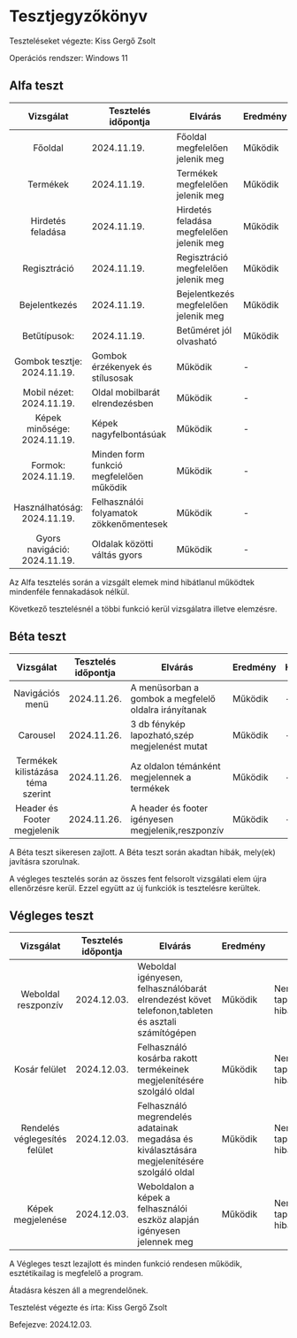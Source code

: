 # Tesztjegyzőkönyv

Teszteléseket végezte: Kiss Gergő Zsolt

Operációs rendszer: Windows 11


## Alfa teszt

| Vizsgálat | Tesztelés időpontja | Elvárás | Eredmény | Hibák |
| :---: | --- | --- | --- | --- |
| Főoldal | 2024.11.19. | Főoldal megfelelően jelenik meg | Működik | - |
| Termékek | 2024.11.19. | Termékek megfelelően jelenik meg | Működik | - |
| Hirdetés feladása | 2024.11.19. | Hirdetés feladása megfelelően jelenik meg | Működik | - |
| Regisztráció | 2024.11.19. | Regisztráció megfelelően jelenik meg | Működik | - |
| Bejelentkezés | 2024.11.19. | Bejelentkezés megfelelően jelenik meg | Működik | - |
| Betűtípusok: | 2024.11.19. | Betűméret jól olvasható | Működik | - |
| Gombok tesztje: 2024.11.19. | Gombok érzékenyek és stílusosak | Működik | - |
| Mobil nézet: 2024.11.19. | Oldal mobilbarát elrendezésben | Működik | - |
| Képek minősége: 2024.11.19. | Képek nagyfelbontásúak | Működik | - |
| Formok: 2024.11.19. | Minden form funkció megfelelően működik | Működik | - |
| Használhatóság: 2024.11.19. | Felhasználói folyamatok zökkenőmentesek | Működik | - |
| Gyors navigáció: 2024.11.19. | Oldalak közötti váltás gyors | Működik | - |

Az Alfa tesztelés során a vizsgált elemek mind hibátlanul működtek mindenféle fennakadások nélkül.

Következő tesztelésnél a többi funkció kerül vizsgálatra illetve elemzésre.
## Béta teszt

| Vizsgálat | Tesztelés időpontja | Elvárás | Eredmény | Hibák |
| :---: | --- | --- | --- | --- |
| Navigációs menü | 2024.11.26. | A menüsorban a gombok a megfelelő oldalra irányítanak  | Működik | - |
| Carousel | 2024.11.26. | 3 db fénykép lapozható,szép megjelenést mutat | Működik | - |
| Termékek kilistázása téma szerint | 2024.11.26. | Az oldalon témánként megjelennek a termékek| Működik | - |
| Header és Footer megjelenik | 2024.11.26. | A header és footer igényesen megjelenik,reszponzív| Működik | - |

A Béta teszt sikeresen zajlott.
A Béta teszt során akadtan hibák, mely(ek) javításra szorulnak.

A végleges tesztelés során az összes fent felsorolt vizsgálati elem újra ellenőrzésre kerül. Ezzel együtt az új funkciók is tesztelésre kerültek.

## Végleges teszt
| Vizsgálat | Tesztelés időpontja | Elvárás | Eredmény | Hibák |
| :---: | --- | --- | --- | --- |
| Weboldal reszponzív | 2024.12.03. | Weboldal igényesen, felhasználóbarát elrendezést követ telefonon,tableten és asztali számítógépen| Működik | Nem tapasztaltam hibát |
| Kosár felület  | 2024.12.03. | Felhasználó kosárba rakott termékeinek megjelenítésére szolgáló oldal| Működik | Nem tapasztaltam hibát |
| Rendelés véglegesítés felület  | 2024.12.03. | Felhasználó megrendelés adatainak megadása és kiválasztására megjelenítésére szolgáló oldal| Működik | Nem tapasztaltam hibát |
| Képek megjelenése  | 2024.12.03. | Weboldalon a képek a felhasználói eszköz alapján igényesen jelennek meg| Működik | Nem tapasztaltam hibát |


A Végleges teszt lezajlott és minden funkció rendesen működik, esztétikailag is megfelelő a program.

Átadásra készen áll a megrendelőnek.

Tesztelést végezte és írta: Kiss Gergő Zsolt

Befejezve: 2024.12.03.